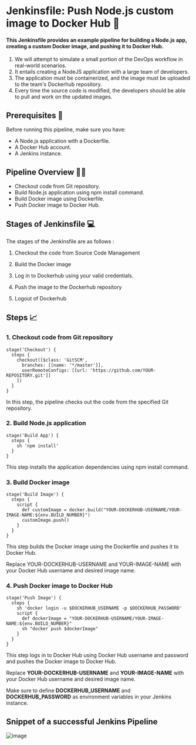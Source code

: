 # Jenkinsfile: Push Node.js custom image to Docker Hub 🚀

#### This Jenkinsfile provides an example pipeline for building a Node.js app, creating a custom Docker image, and pushing it to Docker Hub.

1. We will attempt to simulate a small portion of the DevOps workflow in real-world scenarios.
2. It entails creating a NodeJS application with a large team of developers. 
3. The application must be containerized, and the image must be uploaded to the team's Dockerhub repository. 
4. Every time the source code is modified, the developers should be able to pull and work on the updated images.

## Prerequisites 🔧

Before running this pipeline, make sure you have:

- A Node.js application with a Dockerfile.
- A Docker Hub account.
- A Jenkins instance.

## Pipeline Overview 👩‍💻

- Checkout code from Git repository.
- Build Node.js application using npm install command.
- Build Docker image using Dockerfile.
- Push Docker image to Docker Hub.

## Stages of Jenkinsfile 💻

The stages of the Jenkinsfile are as follows :

1. Checkout the code from Source Code Management

2. Build the Docker image

3. Log in to Dockerhub using your valid credentials.

4. Push the image to the Dockerhub repository

5. Logout of Dockerhub

## Steps 📈

### 1. Checkout code from Git repository

```
stage('Checkout') {
  steps {
    checkout([$class: 'GitSCM',
      branches: [[name: '*/master']],
      userRemoteConfigs: [[url: 'https://github.com/YOUR-REPOSITORY.git']]
    ])
  }
}
```

In this step, the pipeline checks out the code from the specified Git repository.

### 2. Build Node.js application

```
stage('Build App') {
  steps {
    sh 'npm install'
  }
}
```

This step installs the application dependencies using npm install command.

### 3. Build Docker image

```
stage('Build Image') {
  steps {
    script {
      def customImage = docker.build("YOUR-DOCKERHUB-USERNAME/YOUR-IMAGE-NAME:${env.BUILD_NUMBER}")
      customImage.push()
    }
  }
}
```
This step builds the Docker image using the Dockerfile and pushes it to Docker Hub. 

Replace YOUR-DOCKERHUB-USERNAME and YOUR-IMAGE-NAME with your Docker Hub username and desired image name.

### 4. Push Docker image to Docker Hub

```
stage('Push Image') {
  steps {
    sh 'docker login -u $DOCKERHUB_USERNAME -p $DOCKERHUB_PASSWORD'
    script {
      def dockerImage = "YOUR-DOCKERHUB-USERNAME/YOUR-IMAGE-NAME:${env.BUILD_NUMBER}"
      sh "docker push $dockerImage"
    }
  }
}
```

This step logs in to Docker Hub using Docker Hub username and password and pushes the Docker image to Docker Hub. 

Replace **YOUR-DOCKERHUB-USERNAME** and **YOUR-IMAGE-NAME** with your Docker Hub username and desired image name.

Make sure to define **DOCKERHUB_USERNAME** and **DOCKERHUB_PASSWORD** as environment variables in your Jenkins instance.

## Snippet of a successful Jenkins Pipeline

![image](https://user-images.githubusercontent.com/88843623/231981467-a44895c9-75c7-48d9-b797-9bc599103347.png)

